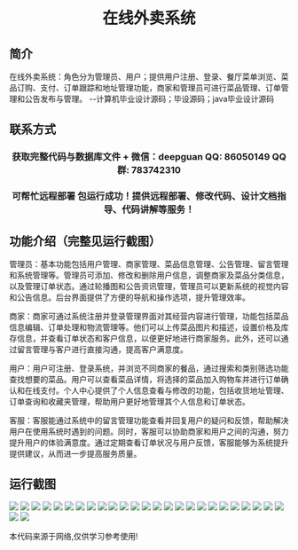 <p><h1 align="center">在线外卖系统</h1></p>

## 简介
在线外卖系统：角色分为管理员、用户；提供用户注册、登录、餐厅菜单浏览、菜品订购、支付、订单跟踪和地址管理功能，商家和管理员可进行菜品管理、订单管理和公告发布与管理。    --计算机毕业设计源码；毕设源码；java毕业设计源码


## 联系方式
<p><h3 align="center">获取完整代码与数据库文件 + 微信：deepguan QQ: 86050149 QQ群: 783742310</h3></p>
<p><h3 align="center">可帮忙远程部署 包运行成功！提供远程部署、修改代码、设计文档指导、代码讲解等服务！</h3></p>

## 功能介绍（完整见运行截图）
管理员：基本功能包括用户管理、商家管理、菜品信息管理、公告管理、留言管理和系统管理等。管理员可添加、修改和删除用户信息，调整商家及菜品分类信息，以及管理订单状态。通过轮播图和公告资讯管理，管理员可以更新系统的视觉内容和公告信息。后台界面提供了方便的导航和操作选项，提升管理效率。

商家：商家可通过系统注册并登录管理界面对其经营内容进行管理，功能包括菜品信息编辑、订单处理和物流管理等。他们可以上传菜品图片和描述，设置价格及库存信息，并查看订单状态和客户信息，以便更好地进行商家服务。此外，还可以通过留言管理与客户进行直接沟通，提高客户满意度。

用户：用户可注册、登录系统，并浏览不同商家的餐品，通过搜索和类别筛选功能查找想要的菜品。用户可以查看菜品详情，将选择的菜品加入购物车并进行订单确认和在线支付。个人中心提供了个人信息查看与修改的功能，包括收货地址管理、订单查询和收藏夹管理，帮助用户更好地管理其个人信息和订单状态。

客服：客服能通过系统中的留言管理功能查看并回复用户的疑问和反馈，帮助解决用户在使用系统时遇到的问题。同时，客服可以协助商家和用户之间的沟通，努力提升用户的体验满意度。通过定期查看订单状况与用户反馈，客服能够为系统提升提供建议，从而进一步提高服务质量。


## 运行截图
![](img/001.jpg)
![](img/002.jpg)
![](img/003.jpg)
![](img/004.jpg)
![](img/005.jpg)
![](img/006.jpg)
![](img/007.jpg)
![](img/008.jpg)
![](img/009.jpg)
![](img/010.jpg)
![](img/011.jpg)
![](img/012.jpg)
![](img/013.jpg)
![](img/014.jpg)
![](img/015.jpg)
![](img/016.jpg)
![](img/017.jpg)
![](img/018.jpg)
![](img/019.jpg)
![](img/020.jpg)
![](img/021.jpg)
![](img/022.jpg)
![](img/023.jpg)
![](img/024.jpg)
![](img/025.jpg)
![](img/026.jpg)
![](img/027.jpg)

<p>本代码来源于网络,仅供学习参考使用!</p>
